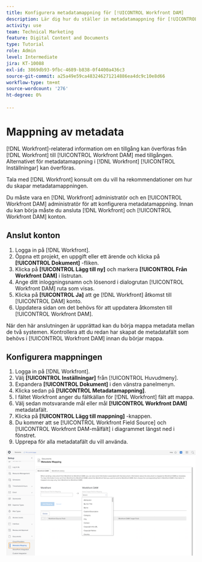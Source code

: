```yaml
---
title: Konfigurera metadatamappning för [!UICONTROL Workfront DAM]
description: Lär dig hur du ställer in metadatamappning för [!UICONTROL Workfront DAM].
activity: use
team: Technical Marketing
feature: Digital Content and Documents
type: Tutorial
role: Admin
level: Intermediate
jira: KT-10088
exl-id: 3869db93-9fbc-4689-b838-0f4400a436c3
source-git-commit: a25a49e59ca483246271214886ea4dc9c10e8d66
workflow-type: tm+mt
source-wordcount: '276'
ht-degree: 0%

---
```


# Mappning av metadata

[!DNL Workfront]-relaterad information om en tillgång kan överföras från [!DNL Workfront] till [!UICONTROL Workfront DAM] med tillgången. Alternativet för metadatamappning i [!DNL Workfront] [!UICONTROL Inställningar] kan överföras.

Tala med [!DNL Workfront] konsult om du vill ha rekommendationer om hur du skapar metadatamappningen.

Du måste vara en [!DNL Workfront] administratör och en [!UICONTROL Workfront DAM] administratör för att konfigurera metadatamappning. Innan du kan börja måste du ansluta [!DNL Workfront] och [!UICONTROL Workfront DAM] konton.

## Anslut konton

1. Logga in på [!DNL Workfront].
1. Öppna ett projekt, en uppgift eller ett ärende och klicka på **[!UICONTROL Dokument]** -fliken.
1. Klicka på **[!UICONTROL Lägg till ny]** och markera **[!UICONTROL Från Workfront DAM]** i listrutan.
1. Ange ditt inloggningsnamn och lösenord i dialogrutan [!UICONTROL Workfront DAM] ruta som visas.
1. Klicka på **[!UICONTROL Ja]** att ge [!DNL Workfront] åtkomst till [!UICONTROL DAM] konto.
1. Uppdatera sidan om det behövs för att uppdatera åtkomsten till [!UICONTROL Workfront DAM].

När den här anslutningen är upprättad kan du börja mappa metadata mellan de två systemen. Kontrollera att du redan har skapat de metadatafält som behövs i [!UICONTROL Workfront DAM] innan du börjar mappa.

## Konfigurera mappningen

1. Logga in på [!DNL Workfront].
1. Välj **[!UICONTROL Inställningar]** från [!UICONTROL Huvudmeny].
1. Expandera **[!UICONTROL Dokument]** i den vänstra panelmenyn.
1. Klicka sedan på **[!UICONTROL Metadatamappning]**.
1. I fältet Workfront anger du fältkällan för [!DNL Workfront] fält att mappa.
1. Välj sedan motsvarande mål eller mål **[!UICONTROL Workfront DAM]** metadatafält.
1. Klicka på **[!UICONTROL Lägg till mappning]** -knappen.
1. Du kommer att se [!UICONTROL Workfront Field Source] och [!UICONTROL Workfront DAM-målfält] i diagrammet längst ned i fönstret.
1. Upprepa för alla metadatafält du vill använda.

![En skärmbild av [!UICONTROL Metadatamappning] skärm in [!DNL Workfront]](assets/01-metadata-mapping.png)
